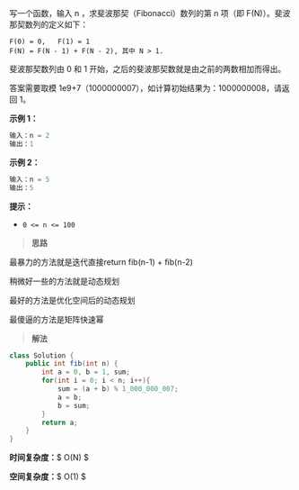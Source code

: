 写一个函数，输入 n ，求斐波那契（Fibonacci）数列的第 n 项（即 F(N)）。斐波那契数列的定义如下：
```
F(0) = 0,   F(1) = 1
F(N) = F(N - 1) + F(N - 2), 其中 N > 1.
```
斐波那契数列由 0 和 1 开始，之后的斐波那契数就是由之前的两数相加而得出。

答案需要取模 1e9+7（1000000007），如计算初始结果为：1000000008，请返回 1。

**示例 1：**

```java
输入：n = 2
输出：1
```
**示例 2：**

```java
输入：n = 5
输出：5
```

**提示：**

- `0 <= n <= 100`



> **思路**

最暴力的方法就是迭代直接return fib(n-1) + fib(n-2)

稍微好一些的方法就是动态规划

最好的方法是优化空间后的动态规划

最傻逼的方法是矩阵快速幂



> **解法**

```java
class Solution {
    public int fib(int n) {
        int a = 0, b = 1, sum;
        for(int i = 0; i < n; i++){
            sum = (a + b) % 1_000_000_007;
            a = b;
            b = sum;
        }
        return a;
    }
}
```

**时间复杂度：**$ O(N) $

**空间复杂度：**$ O(1) $
